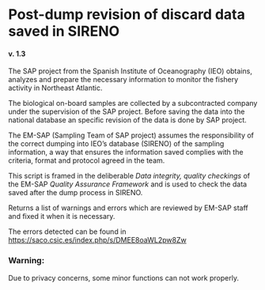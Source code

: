# Post-dump revision of discard data saved in SIRENO

#### v. 1.3

The SAP project from the Spanish Institute of Oceanography (IEO) obtains,
analyzes and prepare the necessary information to monitor the fishery activity
in Northeast Atlantic.

The biological on-board samples are collected by a subcontracted company under
the supervision of the SAP project. Before saving the data into the national
database an specific revision of the data is done by SAP project.

The EM-SAP (Sampling Team of SAP project) assumes the responsibility of the
correct dumping into IEO’s database (SIRENO) of the sampling information, a way
that ensures the information saved complies with the criteria, format and
protocol agreed in the team.

This script is framed in the deliberable _Data integrity, quality checkings_ of
the EM-SAP _Quality Assurance Framework_ and is used to check the data saved
after the dump process in SIRENO.

Returns a list of warnings and errors which are reviewed by EM-SAP staff and
fixed it when it is necessary.

The errors detected can be found in
https://saco.csic.es/index.php/s/DMEE8oaWL2pw8Zw

### Warning:

Due to privacy concerns, some minor functions can not work properly.
